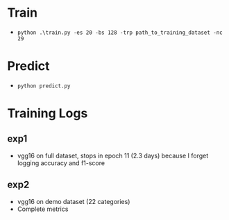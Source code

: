 # Train
- `python .\train.py -es 20 -bs 128 -trp path_to_training_dataset -nc 29`

# Predict
- `python predict.py`

# Training Logs
## exp1
- vgg16 on full dataset, stops in epoch 11 (2.3 days) because I forget logging accuracy and f1-score
## exp2
- vgg16 on demo dataset (22 categories)
- Complete metrics